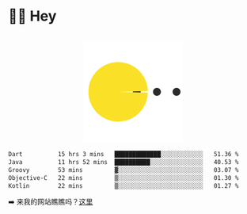 
# 👋🏻 Hey
<div align="center">
	<br>
	<img src="https://raw.githubusercontent.com/Aniket965/Aniket965/master/pacman.svg?sanitize=true" width="200" height="200">
	<br>
</div>

<!--START_SECTION:waka-->
```text
Dart          15 hrs 3 mins   █████████████░░░░░░░░░░░░   51.36 % 
Java          11 hrs 52 mins  ██████████░░░░░░░░░░░░░░░   40.53 % 
Groovy        53 mins         ▓░░░░░░░░░░░░░░░░░░░░░░░░   03.07 % 
Objective-C   22 mins         ▒░░░░░░░░░░░░░░░░░░░░░░░░   01.30 % 
Kotlin        22 mins         ▒░░░░░░░░░░░░░░░░░░░░░░░░   01.27 % 
```
<!--END_SECTION:waka-->

 ➡️  来我的网站瞧瞧吗？[这里](https://www.shaolongfei.com)
